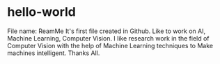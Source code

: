 # hello-world
File name: ReamMe
It's first file created in Github.
Like to work on AI, Machine Learning, Computer Vision.
I like research work in the field of Computer Vision with the help of Machine Learning techniques to Make machines intelligent.
Thanks All.
